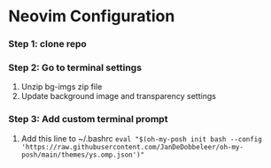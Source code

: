 # Neovim Configuration

### Step 1: clone repo
### Step 2: Go to terminal settings
  1. Unzip bg-imgs zip file
  2. Update background image and transparency settings
### Step 3: Add custom terminal prompt
  1. Add this line to ~/.bashrc
     ``` eval "$(oh-my-posh init bash --config 'https://raw.githubusercontent.com/JanDeDobbeleer/oh-my-posh/main/themes/ys.omp.json')" ```
 
